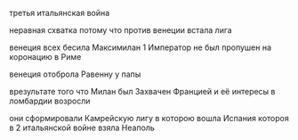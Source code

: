 
третья итальянская война 

неравная схватка потому что против венеции встала лига

венеция всех бесила Максимилан 1 Император не был пропушен на коронацию в Риме 

венеция отоброла Равенну у папы

врезультате того что Милан был Захвачен Францией и её интересы в ломбардии возросли

они сформировали Камрейскую лигу в которою вошла Испания котороя в 2 итальянской войне взяла Неаполь






